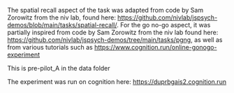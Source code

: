 The spatial recall aspect of the task was adapted from code by Sam Zorowitz from the niv lab, found here: https://github.com/nivlab/jspsych-demos/blob/main/tasks/spatial-recall/.
For the go no-go aspect, it was partially inspired from code by Sam Zorowitz from the niv lab found here: https://github.com/nivlab/jspsych-demos/tree/main/tasks/pgng, as well as from various tutorials such as https://www.cognition.run/online-gonogo-experiment

This is pre-pilot_A in the data folder

The experiment was run on cognition here: https://duprbgais2.cognition.run
